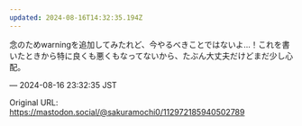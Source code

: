 ```yaml
---
updated: 2024-08-16T14:32:35.194Z
---
```


<p>念のためwarningを追加してみたれど、今やるべきことではないよ…！これを書いたときから特に良くも悪くもなってないから、たぶん大丈夫だけどまだ少し心配。</p>

&mdash; 2024-08-16 23:32:35 JST

Original URL: https://mastodon.social/@sakuramochi0/112972185940502789
